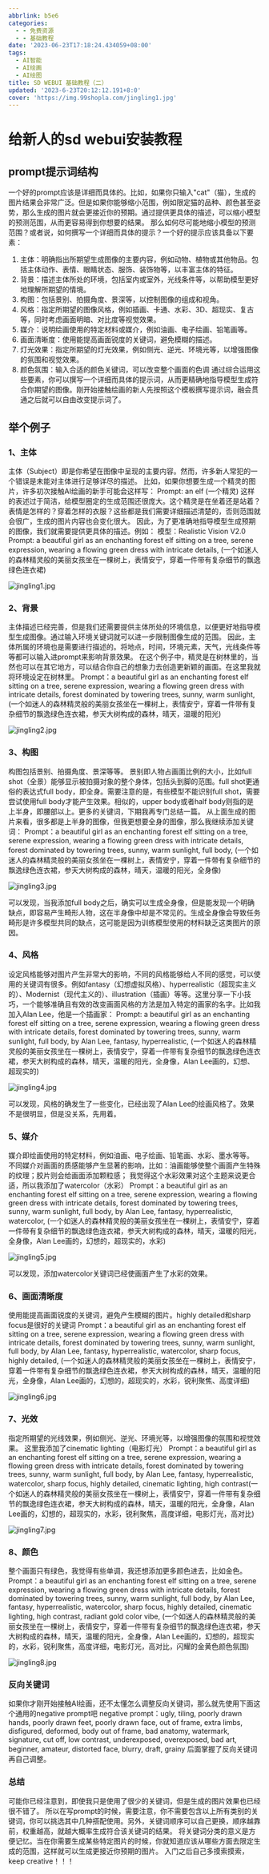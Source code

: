 ```yaml
---
abbrlink: b5e6
categories:
  - - 免费资源
  - - 基础教程
date: '2023-06-23T17:18:24.434059+08:00'
tags:
  - AI智能
  - AI绘画
  - AI绘图
title: SD WEBUI 基础教程（二）
updated: '2023-6-23T20:12:12.191+8:0'
cover: 'https://img.99shopla.com/jingling1.jpg'
---
```

# 给新人的sd webui安装教程

## prompt提示词结构

一个好的prompt应该是详细而具体的。比如，如果你只输入"cat"（猫），生成的图片结果会非常广泛。但是如果你能够缩小范围，例如限定猫的品种、颜色甚至姿势，那么生成的图片就会更接近你的预期。通过提供更具体的描述，可以缩小模型的预测范围，从而更容易得到你想要的结果。
那么如何尽可能地缩小模型的预测范围？或者说，如何撰写一个详细而具体的提示？一个好的提示应该具备以下要素：

1. 主体：明确指出所期望生成图像的主要内容，例如动物、植物或其他物品。包括主体动作、表情、眼睛状态、服饰、装饰物等，以丰富主体的特征。
2. 背景：描述主体所处的环境，包括室内或室外，光线条件等，以帮助模型更好地理解所期望的情境。
3. 构图：包括景别、拍摄角度、景深等，以控制图像的组成和视角。
4. 风格：指定所期望的图像风格，例如插画、卡通、水彩、3D、超现实、复古等，同时考虑画面明暗、对比度等视觉效果。
5. 媒介：说明绘画使用的特定材料或媒介，例如油画、电子绘画、铅笔画等。
6. 画面清晰度：使用能提高画面锐度的关键词，避免模糊的描述。
7. 灯光效果：指定所期望的灯光效果，例如侧光、逆光、环境光等，以增强图像的氛围和视觉效果。
8. 颜色氛围：输入合适的颜色关键词，可以改变整个画面的色调
   通过综合运用这些要素，你可以撰写一个详细而具体的提示词，从而更精确地指导模型生成符合你期望的图像。刚开始接触绘画的新人先按照这个模板撰写提示词，融会贯通之后就可以自由改变提示词了。

## 举个例子

### 1、主体

主体（Subject）即是你希望在图像中呈现的主要内容。然而，许多新人常犯的一个错误是未能对主体进行足够详尽的描述。
比如，如果你想要生成一个精灵的图片，许多初次接触AI绘画的新手可能会这样写：
Prompt: an elf (一个精灵)
这样的表述过于简洁，给模型圈定的生成范围还很庞大。这个精灵是在坐着还是站着？表情是怎样的？穿着怎样的衣服？这些都是我们需要详细描述清楚的，否则范围就会很广，生成的图片内容也会变化很大。
因此，为了更准确地指导模型生成预期的图像，我们就需要提供更具体的描述。例如：
模型：Realistic Vision V2.0
Prompt: a beautiful girl as an enchanting forest elf sitting on a tree, serene expression, wearing a flowing green dress with intricate details, (一个如迷人的森林精灵般的美丽女孩坐在一棵树上，表情安宁，穿着一件带有复杂细节的飘逸绿色连衣裙)

![jingling1.jpg](https://img.99shopla.com/jingling1.jpg)

### 2、背景

主体描述已经完善，但是我们还需要提供主体所处的环境信息，以便更好地指导模型生成图像。通过输入环境关键词就可以进一步限制图像生成的范围。
因此，主体所属的环境也是需要进行描述的。将地点，时间，环境元素，天气，光线条件等等都可以输入进prompt来影响背景效果。
在这个例子中，精灵是在树林里的，当然也可以在其它地方，可以结合你自己的想象力去创造更新颖的画面。在这里我就将环境设定在树林里。
Prompt：a beautiful girl as an enchanting forest elf sitting on a tree, serene expression, wearing a flowing green dress with intricate details, forest dominated by towering trees, sunny, warm sunlight, (一个如迷人的森林精灵般的美丽女孩坐在一棵树上，表情安宁，穿着一件带有复杂细节的飘逸绿色连衣裙，参天大树构成的森林，晴天，温暖的阳光)

![jingling2.jpg](https://img.99shopla.com/jingling2.jpg)

### 3、构图

构图包括景别、拍摄角度、景深等等。
景别即人物占画面比例的大小，比如full shot（全景）能够显示被拍摄对象的整个身体，包括头到脚的范围。full shot更通俗的表达式full body，即全身。需要注意的是，有些模型不能识别full shot，需要尝试使用full body才能产生效果。相似的，upper body或者half body则指的是上半身，即腰部以上。更多的关键词，下期我再专门总结一篇。
从上面生成的图片来看，很多都是上半身的图像，但我更想要全身的图像，那么我继续添加关键词：
Prompt：a beautiful girl as an enchanting forest elf sitting on a tree, serene expression, wearing a flowing green dress with intricate details, forest dominated by towering trees, sunny, warm sunlight, full body, (一个如迷人的森林精灵般的美丽女孩坐在一棵树上，表情安宁，穿着一件带有复杂细节的飘逸绿色连衣裙，参天大树构成的森林，晴天，温暖的阳光，全身像)

![jingling3.jpg](https://img.99shopla.com/jingling3.jpg)

可以发现，当我添加full body之后，确实可以生成全身像，但是能发现一个明确缺点，即容易产生畸形人物，这在半身像中却是不常见的。生成全身像会导致任务畸形是许多模型共同的缺点，这可能是因为训练模型使用的材料缺乏这类图片的原因。

### 4、风格

设定风格能够对图片产生非常大的影响，不同的风格能够给人不同的感觉，可以使用的关键词有很多。例如fantasy（幻想虚拟风格）、hyperrealistic（超现实主义的）、Modernist（现代主义的）、illustration（插画）等等。这里分享一下小技巧，一个能够准确且有效的改变画面风格的方法是加入特定的画家的名字。比如我加入Alan Lee，他是一个插画家：
Prompt: a beautiful girl as an enchanting forest elf sitting on a tree, serene expression, wearing a flowing green dress with intricate details, forest dominated by towering trees, sunny, warm sunlight, full body, by Alan Lee, fantasy, hyperrealistic, (一个如迷人的森林精灵般的美丽女孩坐在一棵树上，表情安宁，穿着一件带有复杂细节的飘逸绿色连衣裙，参天大树构成的森林，晴天，温暖的阳光，全身像，Alan Lee画的，幻想、超现实的)

![jingling4.jpg](https://img.99shopla.com/jingling4.jpg)

可以发现，风格的确发生了一些变化，已经出现了Alan Lee的绘画风格了。效果不是很明显，但是没关系，先用着。

### 5、媒介

媒介即绘画使用的特定材料，例如油画、电子绘画、铅笔画、水彩、墨水等等。
不同媒介对画面的质感能够产生显著的影响，比如：油画能够使整个画面产生特殊的纹理；胶片则会给画面添加颗粒感；
我觉得这个水彩效果对这个主题来说更合适，所以我添加了watercolor（水彩）
Prompt：a beautiful girl as an enchanting forest elf sitting on a tree, serene expression, wearing a flowing green dress with intricate details, forest dominated by towering trees, sunny, warm sunlight, full body, by Alan Lee, fantasy, hyperrealistic, watercolor, (一个如迷人的森林精灵般的美丽女孩坐在一棵树上，表情安宁，穿着一件带有复杂细节的飘逸绿色连衣裙，参天大树构成的森林，晴天，温暖的阳光，全身像，Alan Lee画的，幻想的，超现实的，水彩)

![jingling5.jpg](https://img.99shopla.com/jingling5.jpg)

可以发现，添加watercolor关键词已经使画面产生了水彩的效果。

### 6、画面清晰度

使用能提高画面锐度的关键词，避免产生模糊的图片。highly detailed和sharp focus是很好的关键词
Prompt：a beautiful girl as an enchanting forest elf sitting on a tree, serene expression, wearing a flowing green dress with intricate details, forest dominated by towering trees, sunny, warm sunlight, full body, by Alan Lee, fantasy, hyperrealistic, watercolor, sharp focus, highly detailed, (一个如迷人的森林精灵般的美丽女孩坐在一棵树上，表情安宁，穿着一件带有复杂细节的飘逸绿色连衣裙，参天大树构成的森林，晴天，温暖的阳光，全身像，Alan Lee画的，幻想的，超现实的，水彩，锐利聚焦、高度详细)

![jingling6.jpg](https://img.99shopla.com/jingling6.jpg)

### 7、光效

指定所期望的光线效果，例如侧光、逆光、环境光等，以增强图像的氛围和视觉效果。
这里我添加了cinematic lighting（电影灯光）
Prompt：a beautiful girl as an enchanting forest elf sitting on a tree, serene expression, wearing a flowing green dress with intricate details, forest dominated by towering trees, sunny, warm sunlight, full body, by Alan Lee, fantasy, hyperrealistic, watercolor, sharp focus, highly detailed, cinematic lighting, high contrast(一个如迷人的森林精灵般的美丽女孩坐在一棵树上，表情安宁，穿着一件带有复杂细节的飘逸绿色连衣裙，参天大树构成的森林，晴天，温暖的阳光，全身像，Alan Lee画的，幻想的，超现实的，水彩，锐利聚焦，高度详细，电影灯光，高对比)

![jingling7.jpg](https://img.99shopla.com/jingling7.jpg)

### 8、颜色

整个画面只有绿色，我觉得有些单调，我还想添加更多颜色进去，比如金色。
Prompt：a beautiful girl as an enchanting forest elf sitting on a tree, serene expression, wearing a flowing green dress with intricate details, forest dominated by towering trees, sunny, warm sunlight, full body, by Alan Lee, fantasy, hyperrealistic, watercolor, sharp focus, highly detailed, cinematic lighting, high contrast, radiant gold color vibe, (一个如迷人的森林精灵般的美丽女孩坐在一棵树上，表情安宁，穿着一件带有复杂细节的飘逸绿色连衣裙，参天大树构成的森林，晴天，温暖的阳光，全身像，Alan Lee画的，幻想的，超现实的，水彩，锐利聚焦，高度详细，电影灯光，高对比，闪耀的金黄色颜色氛围)

![jingling8.jpg](https://img.99shopla.com/jingling8.jpg)

### 反向关键词

如果你才刚开始接触AI绘画，还不太懂怎么调整反向关键词，那么就先使用下面这个通用的negative prompt吧
negative prompt：ugly, tiling, poorly drawn hands, poorly drawn feet, poorly drawn face, out of frame, extra limbs, disfigured, deformed, body out of frame, bad anatomy, watermark, signature, cut off, low contrast, underexposed, overexposed, bad art, beginner, amateur, distorted face, blurry, draft, grainy
后面掌握了反向关键词再自己调整。

### 总结

可能你已经注意到，即使我只是使用了很少的关键词，但是生成的图片效果也已经很不错了。
所以在写prompt的时候，需要注意，你不需要包含以上所有类别的关键词，你可以挑选其中几种搭配使用。另外，关键词顺序可以自己更换，顺序越靠前，权重越高，就越大概率生成符合该关键词的结果。
将关键词分类的意义是方便记忆。当在你需要生成某些特定图片的时候，你就知道应该从哪些方面去限定生成的范围，这样就可以生成更接近你预期的图片。
入门之后自己多摸索摸索，keep creative！！！
